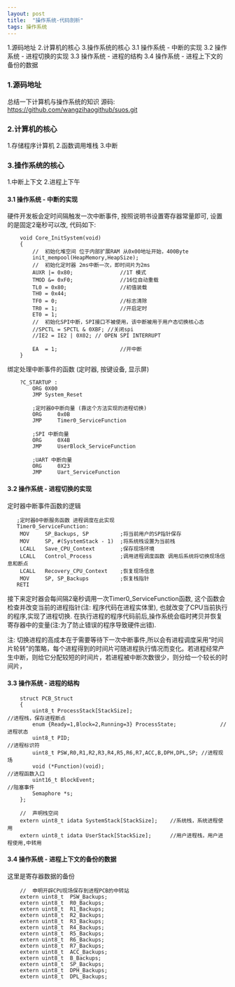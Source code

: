 ```yaml
---
layout: post
title:  "操作系统-代码剖析"
tags: 操作系统
---
```


1.源码地址
2.计算机的核心
3.操作系统的核心
    3.1 操作系统 - 中断的实现
    3.2 操作系统 - 进程切换的实现
    3.3 操作系统 - 进程的结构
    3.4 操作系统 - 进程上下文的备份的数据

### 1.源码地址

总结一下计算机与操作系统的知识
源码: https://github.com/wangzihaogithub/suos.git


### 2.计算机的核心 

1.存储程序计算机
2.函数调用堆栈
3.中断

### 3.操作系统的核心

1.中断上下文
2.进程上下午


#### 3.1 操作系统 - 中断的实现
    
硬件开发板会定时间隔触发一次中断事件, 按照说明书设置寄存器常量即可, 设置的是固定2毫秒可以改, 代码如下:
        
        void Core_InitSystem(void)
        {
            //	初始化堆空间 位于内部扩展RAM 从0x00地址开始，400Byte
            init_mempool(HeapMemory,HeapSize);
            //	初始化定时器 2ms中断一次，即时间片为2ms
            AUXR |= 0x80;			    //1T 模式
            TMOD &= 0xF0;			    //16位自动重载
            TL0 = 0x80;				    //初值装载
            TH0 = 0x44;				
            TF0 = 0;					//标志清除
            TR0 = 1;					//开启定时
            ET0 = 1;
            //	初始化SPI中断，SPI接口不被使用，该中断被用于用户态切换核心态
            //SPCTL = SPCTL & 0XBF; //关闭spi
            //IE2 = IE2 | 0X02;	// OPEN SPI INTERRUPT
            
            EA  = 1;					//开中断
        }

绑定处理中断事件的函数 (定时器, 按键设备, 显示屏)

        ?C_STARTUP :
            ORG 0X00
            JMP System_Reset
      
            ;定时器0中断向量 (靠这个方法实现的进程切换)
            ORG		0x0B
            JMP		Timer0_ServiceFunction
            
            ;SPI 中断向量
            ORG 	0X4B
            JMP		UserBlock_ServiceFunction
            
            ;UART 中断向量
            ORG 	0X23
            JMP		Uart_ServiceFunction
            
#### 3.2 操作系统 - 进程切换的实现   

定时器中断事件函数的逻辑
   
       ;定时器0中断服务函数 进程调度在此实现 
       Timer0_ServiceFunction:
        MOV 	SP_Backups, SP			;将当前用户的SP指针保存
        MOV 	SP, #(SystemStack - 1)	;将系统栈设置为当前栈
        LCALL 	Save_CPU_Context		;保存现场环境
        LCALL 	Control_Process			;调用进程调度函数 调用后系统将切换现场信息和断点
        LCALL 	Recovery_CPU_Context	;恢复现场信息
        MOV 	SP, SP_Backups			;恢复栈指针
       RETI 

接下来定时器会每间隔2毫秒调用一次Timer0_ServiceFunction函数, 这个函数会检查并改变当前的进程指针(注: 程序代码在进程实体里), 也就改变了CPU当前执行的程序,实现了进程切换.
在执行进程的程序代码前后,操作系统会临时拷贝并恢复寄存器中的变量(注:为了防止错误的程序导致硬件出错).

注: 切换进程的高成本在于需要等待下一次中断事件,所以会有进程调度采用“时间片轮转”的策略，每个进程得到的时间片可随进程执行情况而变化。若进程经常产生中断，则给它分配较短的时间片，若进程被中断次数很少，则分给一个较长的时间片，

#### 3.3 操作系统 - 进程的结构

        struct PCB_Struct
        {
            uint8_t ProcessStack[StackSize];											//进程栈，保存进程断点
            enum {Ready=1,Block=2,Running=3} ProcessState;				//进程状态
            uint8_t PID;																					//进程标识符
            uint8_t PSW,R0,R1,R2,R3,R4,R5,R6,R7,ACC,B,DPH,DPL,SP; //进程现场
            void (*Function)(void);																//进程函数入口
            uint16_t BlockEvent;																	//阻塞事件
            Semaphore *s;
        };
        
        //	声明栈空间
        extern uint8_t idata SystemStack[StackSize]; 	//系统栈，系统进程使用
        extern uint8_t idata UserStack[StackSize];		//用户进程栈，用户进程使用,中转用

#### 3.4 操作系统 - 进程上下文的备份的数据

这里是寄存器数据的备份
        
        //	申明开辟CPU现场保存到进程PCB的中转站
        extern uint8_t  PSW_Backups;
        extern uint8_t  R0_Backups;
        extern uint8_t  R1_Backups;
        extern uint8_t  R2_Backups;
        extern uint8_t  R3_Backups;
        extern uint8_t  R4_Backups;
        extern uint8_t  R5_Backups;
        extern uint8_t  R6_Backups;
        extern uint8_t  R7_Backups;
        extern uint8_t  ACC_Backups;
        extern uint8_t  B_Backups;
        extern uint8_t  SP_Backups;
        extern uint8_t  DPH_Backups;
        extern uint8_t  DPL_Backups;
        

